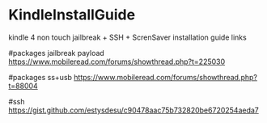 # KindleInstallGuide
kindle 4 non touch jailbreak + SSH + ScrenSaver installation guide links

#packages jailbreak payload
https://www.mobileread.com/forums/showthread.php?t=225030

#packages ss+usb
https://www.mobileread.com/forums/showthread.php?t=88004

#ssh
https://gist.github.com/estysdesu/c90478aac75b732820be6720254aeda7
